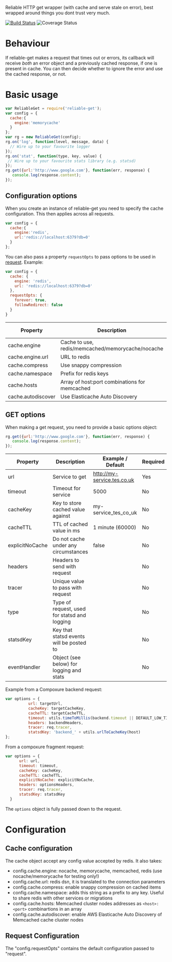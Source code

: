 Reliable HTTP get wrapper (with cache and serve stale on error), best wrapped around things you dont trust very much.

[![Build Status](https://travis-ci.org/tes/reliable-get.svg)](https://travis-ci.org/tes/reliable-get) ![Coverage Status](http://img.shields.io/badge/Coverage-100%25-green.svg)

Behaviour
=========
If reliable-get makes a request that times out or errors, its callback will receive *both* an error object and a previously cached response, if one is present in cache.
You can then decide whether to ignore the error and use the cached response, or not.

Basic usage
=============

```js
var ReliableGet = require('reliable-get');
var config = {
  cache:{
    engine:'memorycache'
  }
};
var rg = new ReliableGet(config);
rg.on('log', function(level, message, data) {
  // Wire up to your favourite logger
});
rg.on('stat', function(type, key, value) {
 // Wire up to your favourite stats library (e.g. statsd)
});
rg.get({url:'http://www.google.com'}, function(err, response) {
   console.log(response.content);
});
```

## Configuration options

When you create an instance of reliable-get you need to specify the cache configuration.  This then applies across all requests.

```js
var config = {
  cache:{
    engine:'redis',
    url:'redis://localhost:6379?db=0'
  }
};
```

You can also pass a property `requestOpts` to pass options to be used in [request](https://github.com/request/request). Example:

```js
var config = {
  cache: {
    engine: 'redis',
    url: 'redis://localhost:6379?db=0'
  },
  requestOpts: {
    forever: true,
    followRedirect: false
  }
}
```

Property|Description|Example / Default|Required
---------|----------|-------------|-------
cache.engine|Cache to use, redis/memcached/memorycache/nocache|nocache|No
cache.engine.url|URL to redis|localhost:6379|No
cache.compress|Use snappy compression|false|No
cache.namespace|Prefix for redis keys|''|No
cache.hosts|Array of host:port combinations for memcached|[]|No
cache.autodiscover|Use Elasticache Auto Discovery|false|No

## GET options

When making a get request, you need to provide a basic options object:

```js
rg.get({url:'http://www.google.com'}, function(err, response) {
   console.log(response.content);
});
```

Property|Description|Example / Default|Required
---------|----------|-------------|-------
url|Service to get|http://my-service.tes.co.uk|Yes
timeout|Timeout for service|5000|No
cacheKey|Key to store cached value against|my-service_tes_co_uk|No
cacheTTL|TTL of cached value in ms|1 minute (60000)|No
explicitNoCache|Do not cache under any circumstances|false|No
headers|Headers to send with request||No
tracer|Unique value to pass with request||No
type|Type of request, used for statsd and logging||No
statsdKey|Key that statsd events will be posted to||No
eventHandler|Object (see below) for logging and stats||No

Example from a Compoxure backend request:

```js
var options = {
          url: targetUrl,
          cacheKey: targetCacheKey,
          cacheTTL: targetCacheTTL,
          timeout: utils.timeToMillis(backend.timeout || DEFAULT_LOW_TIMEOUT),
          headers: backendHeaders,
          tracer: req.tracer,
          statsdKey: 'backend_' + utils.urlToCacheKey(host)
};
```

From a compoxure fragment request:

```js
var options = {
      url: url,
      timeout: timeout,
      cacheKey: cacheKey,
      cacheTTL: cacheTTL,
      explicitNoCache: explicitNoCache,
      headers: optionsHeaders,
      tracer: req.tracer,
      statsdKey: statsdKey
  }
```

The `options` object is fully passed down to the request.

Configuration
=============

Cache configuration
-------------------
The cache object accept any config value accepted by redis. It also takes:
* config.cache.engine: nocache, memorycache, memcached, redis (use nocache/memorycache for testing only!)
* config.cache.url: redis dsn, it is translated to the connection parameters
* config.cache.compress: enable snappy compression on cached items
* config.cache.namespace: adds this string as a prefix to any key. Useful to share redis with other services or migrations
* config.cache.hosts: Memcached cluster nodes addresses as `<host>:<port>` combinartions in an array
* config.cache.autodiscover: enable AWS Elasticache Auto Discovery of Memcached cache cluster nodes

Request Configuration
---------------------
The "config.requestOpts" contains the default configuration passed to "request".
